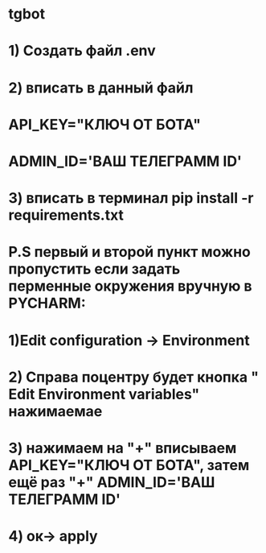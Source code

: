 # tgbot
# 1) Создать файл .env
# 2) вписать в данный файл 
# API_KEY="КЛЮЧ ОТ БОТА"
# ADMIN_ID='ВАШ ТЕЛЕГРАММ ID'
# 3) вписать в терминал pip install -r requirements.txt
# P.S первый и второй пункт можно пропустить если задать перменные окружения вручную в PYCHARM:
# 1)Edit configuration -> Environment 
# 2) Справа поцентру будет кнопка " Edit Environment variables" нажимаемае
# 3) нажимаем на "+" вписываем API_KEY="КЛЮЧ ОТ БОТА", затем ещё раз "+" ADMIN_ID='ВАШ ТЕЛЕГРАММ ID' 
# 4) ок-> apply
